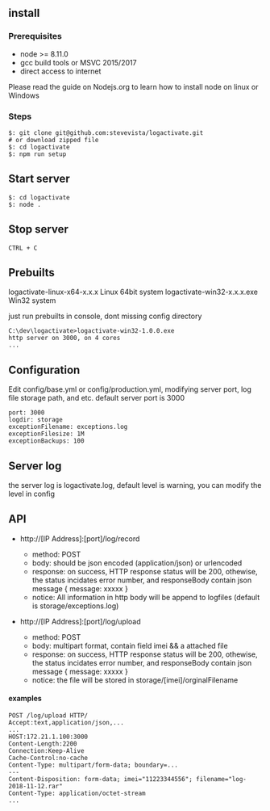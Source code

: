 ## install
### Prerequisites
- node >= 8.11.0
- gcc build tools or MSVC 2015/2017
- direct access to internet

Please read the guide on Nodejs.org to learn how to install node on linux or Windows

### Steps
```
$: git clone git@github.com:stevevista/logactivate.git 
# or download zipped file
$: cd logactivate
$: npm run setup

```

##  Start server
```
$: cd logactivate
$: node .
```

##  Stop server
```
CTRL + C
```
## Prebuilts
logactivate-linux-x64-x.x.x  Linux 64bit system
logactivate-win32-x.x.x.exe  Win32 system

just run prebuilts in console, dont missing config directory
```
C:\dev\logactivate>logactivate-win32-1.0.0.exe
http server on 3000, on 4 cores
...
```

## Configuration
Edit config/base.yml or config/production.yml, modifying server port, log file storage path, and etc.
default server port is 3000
```
port: 3000
logdir: storage
exceptionFilename: exceptions.log
exceptionFilesize: 1M
exceptionBackups: 100
```

## Server log
the server log is logactivate.log, default level is warning, you can modify the level in config

## API
* http://[IP Address]:[port]/log/record
  - method: POST
  - body: should be json encoded (application/json) or urlencoded
  - response: on success, HTTP response status will be 200, othewise, the status incidates error number, and responseBody contain json message { message: xxxxx }
  - notice: All information in http body will be append to logfiles (default is storage/exceptions.log)

* http://[IP Address]:[port]/log/upload
  - method: POST
  - body: multipart format, contain field imei && a attached file
  - response: on success, HTTP response status will be 200, othewise, the status incidates error number, and responseBody contain json message { message: xxxxx }
  - notice: the file will be stored in storage/[imei]/orginalFilename
#### examples
```
POST /log/upload HTTP/
Accept:text,application/json,...
...
HOST:172.21.1.100:3000
Content-Length:2200
Connection:Keep-Alive
Cache-Control:no-cache
Content-Type: multipart/form-data; boundary=...
---
Content-Disposition: form-data; imei="11223344556"; filename="log-2018-11-12.rar"
Content-Type: application/octet-stream
...
```